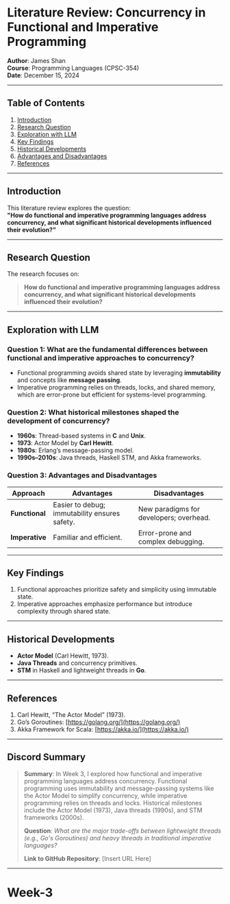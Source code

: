 # Literature Review: Concurrency in Functional and Imperative Programming

**Author**: James Shan  
**Course**: Programming Languages (CPSC-354)  
**Date**: December 15, 2024  

---

## Table of Contents
1. [Introduction](#introduction)
2. [Research Question](#research-question)
3. [Exploration with LLM](#exploration-with-llm)
4. [Key Findings](#key-findings)
5. [Historical Developments](#historical-developments)
6. [Advantages and Disadvantages](#advantages-and-disadvantages)
7. [References](#references)

---

## Introduction

This literature review explores the question:  
**"How do functional and imperative programming languages address concurrency, and what significant historical developments influenced their evolution?"**

---

## Research Question

The research focuses on:  
> **How do functional and imperative programming languages address concurrency, and what significant historical developments influenced their evolution?**

---

## Exploration with LLM

### Question 1: What are the fundamental differences between functional and imperative approaches to concurrency?  
- Functional programming avoids shared state by leveraging **immutability** and concepts like **message passing**.  
- Imperative programming relies on threads, locks, and shared memory, which are error-prone but efficient for systems-level programming.

### Question 2: What historical milestones shaped the development of concurrency?  
- **1960s**: Thread-based systems in **C** and **Unix**.  
- **1973**: Actor Model by **Carl Hewitt**.  
- **1980s**: Erlang’s message-passing model.  
- **1990s–2010s**: Java threads, Haskell STM, and Akka frameworks.

### Question 3: Advantages and Disadvantages  
| Approach              | Advantages                                    | Disadvantages                              |
|-----------------------|-----------------------------------------------|-------------------------------------------|
| **Functional**        | Easier to debug; immutability ensures safety. | New paradigms for developers; overhead.   |
| **Imperative**        | Familiar and efficient.                      | Error-prone and complex debugging.        |

---

## Key Findings

1. Functional approaches prioritize safety and simplicity using immutable state.  
2. Imperative approaches emphasize performance but introduce complexity through shared state.  

---

## Historical Developments

- **Actor Model** (Carl Hewitt, 1973).  
- **Java Threads** and concurrency primitives.  
- **STM** in Haskell and lightweight threads in **Go**.  

---

## References

1. Carl Hewitt, “The Actor Model” (1973).  
2. Go’s Goroutines: [https://golang.org/](https://golang.org/)  
3. Akka Framework for Scala: [https://akka.io/](https://akka.io/)  

---

## Discord Summary

> **Summary**: In Week 3, I explored how functional and imperative programming languages address concurrency. Functional programming uses immutability and message-passing systems like the Actor Model to simplify concurrency, while imperative programming relies on threads and locks. Historical milestones include the Actor Model (1973), Java threads (1990s), and STM frameworks (2000s).  
>  
> **Question**: *What are the major trade-offs between lightweight threads (e.g., Go's Goroutines) and heavy threads in traditional imperative languages?*  
>  
> **Link to GitHub Repository**: [Insert URL Here]

---

# Week-3
